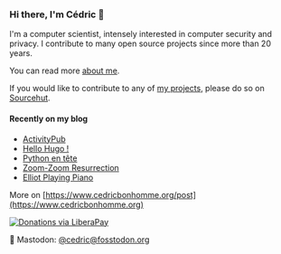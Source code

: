 ### Hi there, I'm Cédric 👋

I'm a computer scientist, intensely interested in computer security and privacy.
I contribute to many open source projects since more than 20 years.

You can read more [about me](https://www.cedricbonhomme.org/about).

If you would like to contribute to any of
[my projects](https://www.cedricbonhomme.org/software), please do so on
[Sourcehut](https://sr.ht/~cedric).


#### Recently on my blog

<!-- blog starts -->
* [ActivityPub](https://www.cedricbonhomme.org/2022/03/21/activitypub/)
* [Hello Hugo !](https://www.cedricbonhomme.org/2022/03/19/hugo/)
* [Python en tête](https://www.cedricbonhomme.org/2022/03/16/python-en-tete/)
* [Zoom-Zoom Resurrection](https://www.cedricbonhomme.org/2022/02/17/zoom-zoom-resurrection/)
* [Elliot Playing Piano](https://www.cedricbonhomme.org/2022/02/17/elliot-playing-piano/)
<!-- blog ends -->

More on [https://www.cedricbonhomme.org/post](https://www.cedricbonhomme.org)

[![Donations via LiberaPay](https://img.shields.io/liberapay/gives/cedricbonhomme.svg?logo=liberapay)](https://liberapay.com/cedricbonhomme)

🐘 Mastodon: [@cedric@fosstodon.org](https://fosstodon.org/@cedric)
